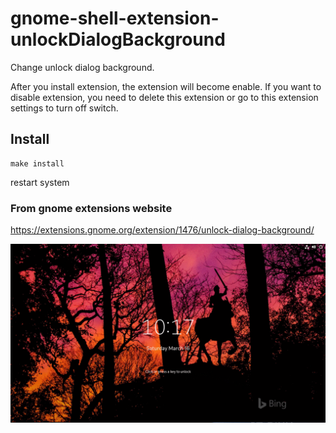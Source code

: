 # gnome-shell-extension-unlockDialogBackground

Change unlock dialog background.

After you install extension, the extension will become enable. If you want to disable extension, you need to delete this extension or go to this extension settings to turn off switch.

## Install

```
make install
```
restart system

### From gnome extensions website

https://extensions.gnome.org/extension/1476/unlock-dialog-background/

![screenshot](/screenshot.gif)
